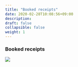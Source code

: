 ```yaml
---
title: "Booked receipts"
date: 2020-02-28T10:08:56+09:00
description: 
draft: false
collapsible: false
weight: 1
---
```


### Booked receipts

![](/images/connectornav/templates/gebucht.PNG)